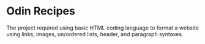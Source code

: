 # Odin Recipes
The project required using basic HTML coding language to format a website using links, images, un/ordered lists, header, and paragraph syntaxes.